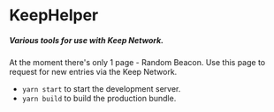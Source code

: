# KeepHelper

##### Various tools for use with Keep Network.

At the moment there's only 1 page - Random Beacon. Use this page to request for new entries via the Keep Network.

* `yarn start` to start the development server.
* `yarn build` to build the production bundle.

